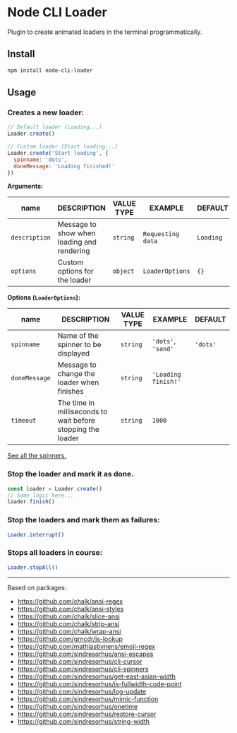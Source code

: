 # Node CLI Loader

Plugin to create animated loaders in the terminal programmatically.

## Install

```sh {"id":"01J3JM7NK5PD6GEZ38YXBW7N5N"}
npm install node-cli-loader
```

## Usage

### Creates a new loader:

```js {"id":"01J3JM7NK5PD6GEZ38YZV82KX1"}
// Default loader (Loading...)
Loader.create()

// Custom loader (Start loading...)
Loader.create('Start loading', { 
  spinname: 'dots',
  doneMessage: 'Loading finished!'
})
```

**Arguments:**

|name|DESCRIPTION|VALUE TYPE|EXAMPLE|DEFAULT|
|---|---|---|---|---|
|`description`|Message to show when loading and rendering|`string`| `Requesting data`| `Loading`|
|`options`|Custom options for the loader|`object`| `LoaderOptions` | `{}` |

**Options (`LoaderOptions`):**

|name|DESCRIPTION|VALUE TYPE|EXAMPLE|DEFAULT|
|---|---|---|---|---|
|`spinname`|Name of the spinner to be displayed|`string`| `'dots'`, `'sand'`| `'dots'`|
|`doneMessage`|Message to change the loader when finishes|`string`| `'Loading finish!'` | |
|`timeout`|The time in milliseconds to wait before stopping the loader|`string`| `1000` | |

[See all the spinners.](src/spinners.json)

### Stop the loader and mark it as done.

```js {"id":"01J3JMASMR4KAQ6P4TFE1PK51N"}
const loader = Loader.create()
// Some logic here...
loader.finish()
```

### Stop the loaders and mark them as failures:

```sh {"id":"01J3JM7NK5PD6GEZ38Z1PQ11XK"}
Loader.interrupt()
```

### Stops all loaders in course:

```sh {"id":"01J3JM7NK5PD6GEZ38Z2RK7C6X"}
Loader.stopAll()
```

---

Based on packages:

- https://github.com/chalk/ansi-regex
- https://github.com/chalk/ansi-styles
- https://github.com/chalk/slice-ansi
- https://github.com/chalk/strip-ansi
- https://github.com/chalk/wrap-ansi
- https://github.com/grncdr/js-lookup
- https://github.com/mathiasbynens/emoji-regex
- https://github.com/sindresorhus/ansi-escapes
- https://github.com/sindresorhus/cli-cursor
- https://github.com/sindresorhus/cli-spinners
- https://github.com/sindresorhus/get-east-asian-width
- https://github.com/sindresorhus/is-fullwidth-code-point
- https://github.com/sindresorhus/log-update
- https://github.com/sindresorhus/mimic-function
- https://github.com/sindresorhus/onetime
- https://github.com/sindresorhus/restore-cursor
- https://github.com/sindresorhus/string-width